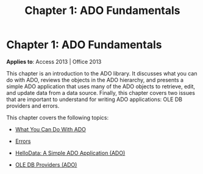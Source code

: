﻿---
title: 'Chapter 1: ADO Fundamentals'
TOCTitle: 'Chapter 1: ADO Fundamentals'
ms:assetid: d9834665-062b-c469-77a6-7fd9ea2a848e
ms:mtpsurl: https://msdn.microsoft.com/library/JJ250096(v=office.15)
ms:contentKeyID: 48548054
ms.date: 09/18/2015
mtps_version: v=office.15
---

# Chapter 1: ADO Fundamentals


**Applies to**: Access 2013 | Office 2013

This chapter is an introduction to the ADO library. It discusses what you can do with ADO, reviews the objects in the ADO hierarchy, and presents a simple ADO application that uses many of the ADO objects to retrieve, edit, and update data from a data source. Finally, this chapter covers two issues that are important to understand for writing ADO applications: OLE DB providers and errors.

This chapter covers the following topics:

- [What You Can Do With ADO](what-you-can-do-with-ado.md)

- [Errors](errors.md)

- [HelloData: A Simple ADO Application (ADO)](hellodata-a-simple-ado-application.md)

- [OLE DB Providers (ADO)](ole-db-providers.md)